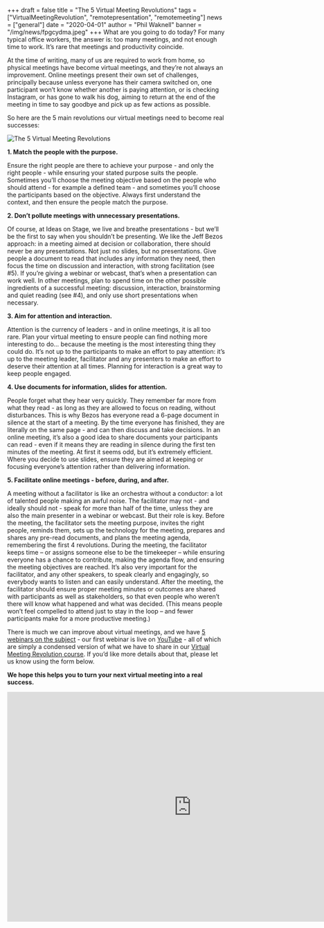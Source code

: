 +++
draft = false
title = "The 5 Virtual Meeting Revolutions"
tags = ["VirtualMeetingRevolution", "remotepresentation", "remotemeeting"]
news = ["general"]
date = "2020-04-01"
author = "Phil Waknell"
banner = "/img/news/fpgcydma.jpeg"
+++
What are you going to do today? For many typical office workers, the answer is: too many meetings, and not enough time to work. It’s rare that meetings and productivity coincide.

At the time of writing, many of us are required to work from home, so physical meetings have become virtual meetings, and they’re not always an improvement. Online meetings present their own set of challenges, principally because unless everyone has their camera switched on, one participant won’t know whether another is paying attention, or is checking Instagram, or has gone to walk his dog, aiming to return at the end of the meeting in time to say goodbye and pick up as few actions as possible.

So here are the 5 main revolutions our virtual meetings need to become real successes:

![](https://paper-attachments.dropbox.com/s_546C5B653E35230BF66D7EB08AB2477481323058BD959A8F6AE45962EE39986C_1585652340298_Slide+-+5+VMR+Revolutions+EN.jpg "The 5 Virtual Meeting Revolutions")

**1.    Match the people with the purpose.**

Ensure the right people are there to achieve your purpose - and only the right people - while ensuring your stated purpose suits the people. Sometimes you’ll choose the meeting objective based on the people who should attend - for example a defined team - and sometimes you’ll choose the participants based on the objective. Always first understand the context, and then ensure the people match the purpose.

**2.    Don’t pollute meetings with unnecessary presentations.**

Of course, at Ideas on Stage, we live and breathe presentations - but we’ll be the first to say when you shouldn’t be presenting. We like the Jeff Bezos approach: in a meeting aimed at decision or collaboration, there should never be any presentations. Not just no slides, but no presentations. Give people a document to read that includes any information they need, then focus the time on discussion and interaction, with strong facilitation (see #5). If you’re giving a webinar or webcast, that’s when a presentation can work well. In other meetings, plan to spend time on the other possible ingredients of a successful meeting: discussion, interaction, brainstorming and quiet reading (see #4), and only use short presentations when necessary.

**3.    Aim for attention and interaction.**

Attention is the currency of leaders - and in online meetings, it is all too rare. Plan your virtual meeting to ensure people can find nothing more interesting to do… because the meeting is the most interesting thing they could do. It’s not up to the participants to make an effort to pay attention: it’s up to the meeting leader, facilitator and any presenters to make an effort to deserve their attention at all times. Planning for interaction is a great way to keep people engaged.

**4.    Use documents for information, slides for attention.**

People forget what they hear very quickly. They remember far more from what they read - as long as they are allowed to focus on reading, without disturbances. This is why Bezos has everyone read a 6-page document in silence at the start of a meeting. By the time everyone has finished, they are literally on the same page - and can then discuss and take decisions. In an online meeting, it’s also a good idea to share documents your participants can read - even if it means they are reading in silence during the first ten minutes of the meeting. At first it seems odd, but it’s extremely efficient. Where you decide to use slides, ensure they are aimed at keeping or focusing everyone’s attention rather than delivering information.

**5.    Facilitate online meetings - before, during, and after.**

A meeting without a facilitator is like an orchestra without a conductor: a lot of talented people making an awful noise. The facilitator may not - and ideally should not - speak for more than half of the time, unless they are also the main presenter in a webinar or webcast. But their role is key. Before the meeting, the facilitator sets the meeting purpose, invites the right people, reminds them, sets up the technology for the meeting, prepares and shares any pre-read documents, and plans the meeting agenda, remembering the first 4 revolutions. During the meeting, the facilitator keeps time – or assigns someone else to be the timekeeper – while ensuring everyone has a chance to contribute, making the agenda flow, and ensuring the meeting objectives are reached. It’s also very important for the facilitator, and any other speakers, to speak clearly and engagingly, so everybody wants to listen and can easily understand. After the meeting, the facilitator should ensure proper meeting minutes or outcomes are shared with participants as well as stakeholders, so that even people who weren’t there will know what happened and what was decided. (This means people won’t feel compelled to attend just to stay in the loop – and fewer participants make for a more productive meeting.)

There is much we can improve about virtual meetings, and we have [5 webinars on the subject](https://www.ideasonstage.com/presentations-training/webinars/) - our first webinar is live on [YouTube](https://www.youtube.com/watch?v=vsbB2iwja9o) - all of which are simply a condensed version of what we have to share in our [Virtual Meeting Revolution course](https://www.ideasonstage.com/presentations-training/virtual-meetings-revolution/). If you’d like more details about that, please let us know using the form below.

**We hope this helps you to turn your next virtual meeting into a real success.**



<iframe width="850" height="531" src="https://www.youtube.com/embed/vsbB2iwja9o" frameborder="0" allow="accelerometer; autoplay; encrypted-media; gyroscope; picture-in-picture" allowfullscreen></iframe>